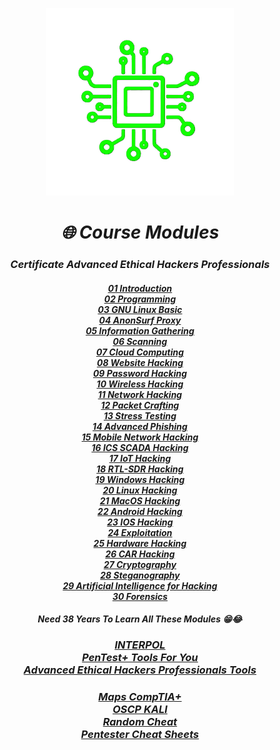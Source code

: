 <p align="center"><img src="./ASCII.png" alt="Master of IT" width="300"/></p>

<center><h1><i>🌐 Course Modules</i></h1></center>
<center><h3><i>Certificate Advanced Ethical Hackers Professionals</i></h3></center>

<center><h4><i>
<a href="https://github.com/Xcod3bughunt3r/Xcod3bughunt3r-CAEHP/blob/main/01-Introduction-for-Hackers.md">01 Introduction</a><br>
<a href="https://github.com/Xcod3bughunt3r/blob/main/Xcod3bughunt3r-CAEHP/02-Programming-for-Hacking.md">02 Programming</a><br>
<a href="https://github.com/Xcod3bughunt3r/blob/main/Xcod3bughunt3r-CAEHP/03-GNU-Linux-Basic.md">03 GNU Linux Basic</a><br>
<a href="https://github.com/Xcod3bughunt3r/blob/main/Xcod3bughunt3r-CAEHP/04-AnonSurf-Proxy.md">04 AnonSurf Proxy</a><br>
<a href="https://github.com/Xcod3bughunt3r/blob/main/Xcod3bughunt3r-CAEHP/05-Information-Gathering.md">05 Information Gathering</a><br>
<a href="https://github.com/Xcod3bughunt3r/main/Xcod3bughunt3r-CAEHP/06-Scanning.md">06 Scanning</a><br>
<a href="https://github.com/Xcod3bughunt3r/blob/main/Xcod3bughunt3r-CAEHP/07-Cloud-Computing.md">07 Cloud Computing</a><br>
<a href="https://github.com/Xcod3bughunt3r/blob/main/Xcod3bughunt3r-CAEHP/08-Website-Hacking.md">08 Website Hacking</a><br>
<a href="https://github.com/Xcod3bughunt3r/blob/main/Xcod3bughunt3r-CAEHP/09-Password-Hacking.md">09 Password Hacking</a><br>
<a href="https://github.com/Xcod3bughunt3r/blob/main/Xcod3bughunt3r-CAEHP/10-Wireless-Hacking.md">10 Wireless Hacking</a><br>
<a href="https://github.com/Xcod3bughunt3r/blob/main/Xcod3bughunt3r-CAEHP/11-Network-Hacking.md">11 Network Hacking</a><br>
<a href="https://github.com/Xcod3bughunt3r/blob/main/Xcod3bughunt3r-CAEHP/12-Packet-Crafting.md">12 Packet Crafting</a><br>
<a href="https://github.com/Xcod3bughunt3r/blob/main/Xcod3bughunt3r-CAEHP/13-Stress-Testing.md">13 Stress Testing</a><br>
<a href="https://github.com/Xcod3bughunt3r/blob/main/Xcod3bughunt3r-CAEHP/14-Advanced-Phishing.md">14 Advanced Phishing</a><br>
<a href="https://github.com/Xcod3bughunt3r/blob/main/Xcod3bughunt3r-CAEHP/15-Mobile-Network-Hacking.md">15 Mobile Network Hacking</a><br>
<a href="https://github.com/Xcod3bughunt3r/blob/main/Xcod3bughunt3r-CAEHP/16-ICS-SCADA-Hacking.md">16 ICS SCADA Hacking</a><br>
<a href="https://github.com/Xcod3bughunt3r/blob/main/Xcod3bughunt3r-CAEHP/17-IoT-Hacking.md">17 IoT Hacking</a><br>
<a href="https://github.com/Xcod3bughunt3r/blob/main/Xcod3bughunt3r-CAEHP/18-RTL-SDR-Hacking.md">18 RTL-SDR Hacking</a><br>
<a href="https://github.com/Xcod3bughunt3r/blob/main/Xcod3bughunt3r-CAEHP/19-Windows-Hacking.md">19 Windows Hacking</a><br>
<a href="https://github.com/Xcod3bughunt3r/blob/main/Xcod3bughunt3r-CAEHP/20-Linux-Hacking.md">20 Linux Hacking</a><br>
<a href="https://github.com/Xcod3bughunt3r/blob/main/Xcod3bughunt3r-CAEHP/21-MacOS-Hacking.md">21 MacOS Hacking</a><br>
<a href="https://github.com/Xcod3bughunt3r/blob/main/Xcod3bughunt3r-CAEHP/22-Android-Hacking.md">22 Android Hacking</a><br>
<a href="https://github.com/Xcod3bughunt3r/blob/main/Xcod3bughunt3r-CAEHP/23-IOS-Hacking.md">23 IOS Hacking</a><br>
<a href="https://github.com/Xcod3bughunt3r/blob/main/Xcod3bughunt3r-CAEHP/24-Exploitation.md">24 Exploitation</a><br>
<a href="https://github.com/Xcod3bughunt3r/blob/main/Xcod3bughunt3r-CAEHP/25-Hardware-Hacking.md">25 Hardware Hacking</a><br>
<a href="https://github.com/Xcod3bughunt3r/blob/main/Xcod3bughunt3r-CAEHP/26-CAR-Hacking.md">26 CAR Hacking</a><br>
<a href="https://github.com/Xcod3bughunt3r/blob/main/Xcod3bughunt3r-CAEHP/27-Cryptography.md">27 Cryptography</a><br>
<a href="https://github.com/Xcod3bughunt3r/blob/main/Xcod3bughunt3r-CAEHP/28-Steganography.md">28 Steganography</a><br>
<a href="https://github.com/Xcod3bughunt3r/blob/main/Xcod3bughunt3r-CAEHP/29-Artificial-Intelligence-for-Hacking.md">29 Artificial Intelligence for Hacking</a><br>
<a href="https://github.com/Xcod3bughunt3r/blob/main/Xcod3bughunt3r-CAEHP/30-Forensics.md">30 Forensics</a><br>
</i></h4></center>

<center><h4><i>Need 38 Years To Learn All These Modules 😁😂</i></h4></center>



<center><h3><i>
<a href="https://github.com/Xcod3bughunt3r/blob/main/Xcod3bughunt3r-CAEHP/INTERPOL.md">INTERPOL</a><br>
<a href="https://github.com/Xcod3bughunt3r/blob/main/Xcod3bughunt3r-CAEHP/Pentester-Tools.md">PenTest+ Tools For You</a><br>
<a href="https://github.com/Xcod3bughunt3r/blob/main/Xcod3bughunt3r-CAEHP/Advanced-Ethical-Hackers-Professionals-Tools.md">Advanced Ethical Hackers Professionals Tools</a>
</i></h3></center>



<center><h3><i>
<a href="https://github.com/Xcod3bughunt3r/blob/main/Xcod3bughunt3r-CAEHP/Maps-CompTIA+/README.md">Maps CompTIA+</a><br>
<a href="https://github.com/Xcod3bughunt3r/blob/main/Xcod3bughunt3r-CAEHP/OSCP-KALI/README.md">OSCP KALI</a><br>
<a href="https://github.com/Xcod3bughunt3r/blob/main/Xcod3bughunt3r-CAEHP/RandomCheat/README.md">Random Cheat</a><br>
<a href="https://github.com/Xcod3bughunt3r/blob/main/Xcod3bughunt3r-CAEHP/Pentester-CheatSheets/README.md">Pentester Cheat Sheets</a><br>
</i></h3></center>

